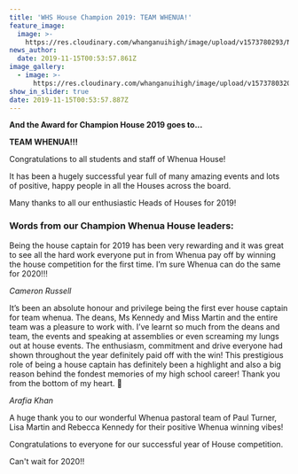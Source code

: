 ```yaml
---
title: 'WHS House Champion 2019: TEAM WHENUA!'
feature_image:
  image: >-
    https://res.cloudinary.com/whanganuihigh/image/upload/v1573780293/News/HOUSE_winner_2019_WHENUA.1.jpg
news_author:
  date: 2019-11-15T00:53:57.861Z
image_gallery:
  - image: >-
      https://res.cloudinary.com/whanganuihigh/image/upload/v1573780320/News/HOUSE_winner_2019_WHENUA.jpg
show_in_slider: true
date: 2019-11-15T00:53:57.887Z
---
```

**And the Award for Champion House 2019 goes to...**

**TEAM WHENUA!!!**  

Congratulations to all students and staff of Whenua House!

It has been a hugely successful year full of many amazing events and lots of positive, happy people in all the Houses across the board.

Many thanks to all our enthusiastic Heads of Houses for 2019!

### Words from our Champion Whenua House leaders:  

Being the house captain for 2019 has been very rewarding and it was great to see all the hard work everyone put in from Whenua pay off by winning the house competition for the first time. I’m sure Whenua can do the same for 2020!!!

_Cameron Russell_

It’s been an absolute honour and privilege being the first ever house captain for team whenua. The deans, Ms Kennedy and Miss Martin and the entire team was a pleasure to work with. I’ve learnt so much from the deans and team, the events and speaking at assemblies or even screaming my lungs out at house events. The enthusiasm, commitment and drive everyone had shown throughout the year definitely paid off with the win! This prestigious role of being a house captain has definitely been a highlight and also a big reason behind the fondest memories of my high school career! Thank you from the bottom of my heart.  💚

_Arafia Khan_

A huge thank you to our wonderful Whenua pastoral team of Paul Turner, Lisa Martin and Rebecca Kennedy for their positive Whenua winning vibes!

Congratulations to everyone for our successful year of House competition.

Can't wait for 2020!!
